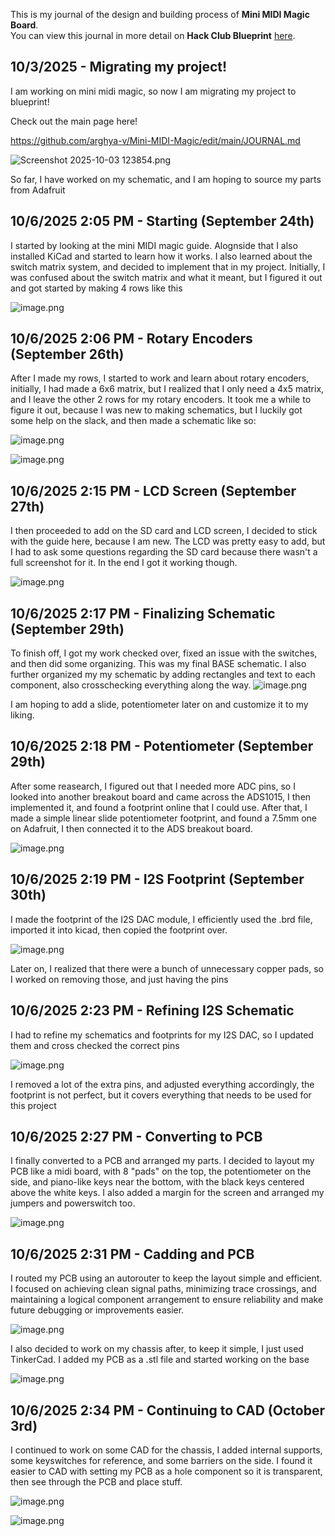 <!--
  ===================    !!READ THIS NOTICE!!   ====================
  DO NOT edit this file manually. Your changes WILL BE OVERWRITTEN!
  This journal is auto generated and updated by Hack Club Blueprint.
  To edit this file, please edit your journal entries on Blueprint.
  ==================================================================
-->

This is my journal of the design and building process of **Mini MIDI Magic Board**.  
You can view this journal in more detail on **Hack Club Blueprint** [here](https://blueprint.hackclub.com/projects/61).


## 10/3/2025 - Migrating my project!  

I am working on mini midi magic, so now I am migrating my project to blueprint!

Check out the main page here!

https://github.com/arghya-v/Mini-MIDI-Magic/edit/main/JOURNAL.md

![Screenshot 2025-10-03 123854.png](https://blueprint.hackclub.com/user-attachments/blobs/redirect/eyJfcmFpbHMiOnsiZGF0YSI6MTYxLCJwdXIiOiJibG9iX2lkIn19--eddafa64bfda4731b95c5a81adf2f123317475f3/Screenshot%202025-10-03%20123854.png)

So far, I have worked on my schematic, and I am hoping to source my parts from Adafruit  

## 10/6/2025 2:05 PM - Starting (September 24th)  

I started by looking at the mini MIDI magic guide. Alognside that I also installed KiCad and started to learn how it works. I also learned about the switch matrix system, and decided to implement that in my project. Initially, I was confused about the switch matrix and what it meant, but I figured it out and got started by making 4 rows like this

![image.png](https://blueprint.hackclub.com/user-attachments/blobs/redirect/eyJfcmFpbHMiOnsiZGF0YSI6NzQzLCJwdXIiOiJibG9iX2lkIn19--dd3bbea836475effa1465b6bc27623673b2aa7cb/image.png)
  

## 10/6/2025 2:06 PM - Rotary Encoders (September 26th)  

After I made my rows, I started to work and learn about rotary encoders, initially, I had made a 6x6 matrix, but I realized that I only need a 4x5 matrix, and I leave the other 2 rows for my rotary encoders. It took me a while to figure it out, because I was new to making schematics, but I luckily got some help on the slack, and then made a schematic like so:

![image.png](https://blueprint.hackclub.com/user-attachments/blobs/redirect/eyJfcmFpbHMiOnsiZGF0YSI6NzQ0LCJwdXIiOiJibG9iX2lkIn19--5f13417a9e99904b4cb25ce590cf2de7d76288c2/image.png)

![image.png](https://blueprint.hackclub.com/user-attachments/blobs/redirect/eyJfcmFpbHMiOnsiZGF0YSI6NzQ1LCJwdXIiOiJibG9iX2lkIn19--f0872f334da4acdfae2f1fb2d7c704b99c4ff46c/image.png)

  

## 10/6/2025 2:15 PM - LCD Screen (September 27th)  

I then proceeded to add on the SD card and LCD screen, I decided to stick with the guide here, because I am new. The LCD was pretty easy to add, but I had to ask some questions regarding the SD card because there wasn't a full screenshot for it. In the end I got it working though.

![image.png](https://blueprint.hackclub.com/user-attachments/blobs/redirect/eyJfcmFpbHMiOnsiZGF0YSI6NzQ2LCJwdXIiOiJibG9iX2lkIn19--d7380c106eb0358a8f83adca9a4d8ad67fe8af6d/image.png)

  

## 10/6/2025 2:17 PM - Finalizing Schematic (September 29th)  

To finish off, I got my work checked over, fixed an issue with the switches, and then did some organizing. This was my final BASE schematic. I also further organized my my schematic by adding rectangles and text to each component, also crosschecking everything along the way.
![image.png](https://blueprint.hackclub.com/user-attachments/blobs/redirect/eyJfcmFpbHMiOnsiZGF0YSI6NzQ3LCJwdXIiOiJibG9iX2lkIn19--a7a4127fd970134f9fddd56b402e5230cc6460a3/image.png)

I am hoping to add a slide, potentiometer later on and customize it to my liking.  

## 10/6/2025 2:18 PM - Potentiometer (September 29th)  

After some reasearch, I figured out that I needed more ADC pins, so I looked into another breakout board and came across the ADS1015, I then implemented it, and found a footprint online that I could use. After that, I made a simple linear slide potentiometer footprint, and found a 7.5mm one on Adafruit, I then connected it to the ADS breakout board.

![image.png](https://blueprint.hackclub.com/user-attachments/blobs/redirect/eyJfcmFpbHMiOnsiZGF0YSI6NzQ4LCJwdXIiOiJibG9iX2lkIn19--874a70ba480477545a779fa21797bcab5c18b152/image.png)
  

## 10/6/2025 2:19 PM - I2S Footprint (September 30th)  

I made the footprint of the I2S DAC module, I efficiently used the .brd file, imported it into kicad, then copied the footprint over.

![image.png](https://blueprint.hackclub.com/user-attachments/blobs/redirect/eyJfcmFpbHMiOnsiZGF0YSI6NzQ5LCJwdXIiOiJibG9iX2lkIn19--b9eaf1ec7083fd51f2713b45e04099055a970e30/image.png)

Later on, I realized that there were a bunch of unnecessary copper pads, so I worked on removing those, and just having the pins  

## 10/6/2025 2:23 PM - Refining I2S Schematic  

I had to refine my schematics and footprints for my I2S DAC, so I updated them and cross checked the correct pins

![image.png](https://blueprint.hackclub.com/user-attachments/blobs/redirect/eyJfcmFpbHMiOnsiZGF0YSI6NzUwLCJwdXIiOiJibG9iX2lkIn19--28fb23144adf0300092852ec86b2ae11012a7bc4/image.png)

I removed a lot of the extra pins, and adjusted everything accordingly, the footprint is not perfect, but it covers everything that needs to be used for this project
  

## 10/6/2025 2:27 PM - Converting to PCB  

I finally converted to a PCB and arranged my parts. I decided to layout my PCB like a midi board, with 8 "pads" on the top, the potentiometer on the side, and piano-like keys near the bottom, with the black keys centered above the white keys. I also added a margin for the screen and arranged my jumpers and powerswitch too. 

![image.png](https://blueprint.hackclub.com/user-attachments/blobs/redirect/eyJfcmFpbHMiOnsiZGF0YSI6NzUxLCJwdXIiOiJibG9iX2lkIn19--4528c85df56676b4978b15b610c6c97d17eee9a4/image.png)
  

## 10/6/2025 2:31 PM - Cadding and PCB  

I routed my PCB using an autorouter to keep the layout simple and efficient. I focused on achieving clean signal paths, minimizing trace crossings, and maintaining a logical component arrangement to ensure reliability and make future debugging or improvements easier.

![image.png](https://blueprint.hackclub.com/user-attachments/blobs/redirect/eyJfcmFpbHMiOnsiZGF0YSI6NzUzLCJwdXIiOiJibG9iX2lkIn19--eed713fae1774a06c852eb8526b5309cefbe6257/image.png)

I also decided to work on my chassis after, to keep it simple, I just used TinkerCad. I added my PCB as a .stl file and started working on the base

![image.png](https://blueprint.hackclub.com/user-attachments/blobs/redirect/eyJfcmFpbHMiOnsiZGF0YSI6NzU0LCJwdXIiOiJibG9iX2lkIn19--3f122a023f9f96ab39bf4ae86f73329198d0c915/image.png)

  

## 10/6/2025 2:34 PM - Continuing to CAD (October 3rd)  

I continued to work on some CAD for the chassis, I added internal supports, some keyswitches for reference, and some barriers on the side. I found it easier to CAD with setting my PCB as a hole component so it is transparent, then see through the PCB and place stuff. 

![image.png](https://blueprint.hackclub.com/user-attachments/blobs/redirect/eyJfcmFpbHMiOnsiZGF0YSI6NzU1LCJwdXIiOiJibG9iX2lkIn19--ae1a6c738cf180b7cbd4486d80cf56d0bda62b51/image.png)

![image.png](https://blueprint.hackclub.com/user-attachments/blobs/redirect/eyJfcmFpbHMiOnsiZGF0YSI6NzU2LCJwdXIiOiJibG9iX2lkIn19--67546cdd910b3e7329401fb13814d7af7453a567/image.png)

  

